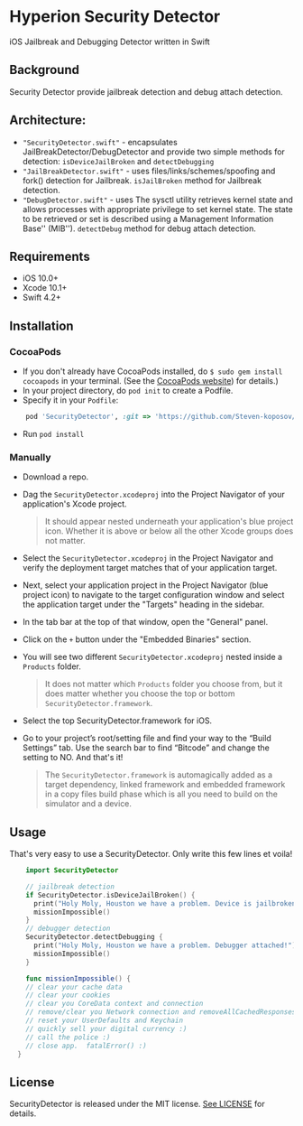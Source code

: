 # Hyperion Security Detector
iOS Jailbreak and Debugging Detector written in Swift

## Background
Security Detector provide jailbreak detection and debug attach detection.  

## Architecture:
* `"SecurityDetector.swift"` - encapsulates JailBreakDetector/DebugDetector and provide two simple methods for detection:
  `isDeviceJailBroken` and `detectDebugging`
* `"JailBreakDetector.swift"` - uses files/links/schemes/spoofing and fork() detection for Jailbreak. `isJailBroken` method for Jailbreak detection.
* `"DebugDetector.swift"` - uses The sysctl utility retrieves kernel state and allows processes
     with appropriate privilege to set kernel state.
     The state to be retrieved or set is described using a Management Information Base'' (MIB'').
     `detectDebug` method for debug attach detection.

## Requirements
- iOS 10.0+
- Xcode 10.1+
- Swift 4.2+   

## Installation

### CocoaPods

* If you don't already have CocoaPods installed, do `$ sudo gem install cocoapods` in your terminal. (See the [CocoaPods website]([https://cocoapods.org/)) for details.)
* In your project directory, do `pod init` to create a Podfile.
* Specify it in your `Podfile`: 
```ruby
    pod 'SecurityDetector', :git => 'https://github.com/Steven-koposov/SecurityDetector.git'
```
* Run `pod install`

### Manually
- Download a repo.
- Dag the `SecurityDetector.xcodeproj` into the Project Navigator of your application's Xcode project.

    > It should appear nested underneath your application's blue project icon. Whether it is above or below all the other Xcode groups does not matter.

- Select the `SecurityDetector.xcodeproj` in the Project Navigator and verify the deployment target matches that of your application target.
- Next, select your application project in the Project Navigator (blue project icon) to navigate to the target configuration window and select the application target under the "Targets" heading in the sidebar.
- In the tab bar at the top of that window, open the "General" panel.
- Click on the `+` button under the "Embedded Binaries" section.
- You will see two different `SecurityDetector.xcodeproj`  nested inside a `Products` folder.

    > It does not matter which `Products` folder you choose from, but it does matter whether you choose the top or bottom `SecurityDetector.framework`.

- Select the top SecurityDetector.framework for iOS.
- Go to your project’s root/setting file and find your way to the “Build Settings” tab. Use the search bar to find “Bitcode” and change the setting to NO. And that's it!

  > The `SecurityDetector.framework` is automagically added as a target dependency, linked framework and embedded framework in a copy files build phase which is all you need to build on the simulator and a device.

## Usage

That's very easy to use a SecurityDetector. Only write this few lines et voila!
```swift
    import SecurityDetector
```

```swift
    // jailbreak detection
    if SecurityDetector.isDeviceJailBroken() {
      print("Holy Moly, Houston we have a problem. Device is jailbroken!")
      missionImpossible()
    }
    // debugger detection
    SecurityDetector.detectDebugging {
      print("Holy Moly, Houston we have a problem. Debugger attached!")
      missionImpossible()
    }

    func missionImpossible() {
    // clear your cache data
    // clear your cookies
    // clear you CoreData context and connection
    // remove/clear you Network connection and removeAllCachedResponses
    // reset your UserDefaults and Keychain
    // quickly sell your digital currency :)
    // call the police :)
    // close app.  fatalError() :)
  }
```  

## License

SecurityDetector is released under the MIT license. [See LICENSE](https://github.com/Steven-koposov/SecurityDetector/blob/master/LICENSE) for details.

